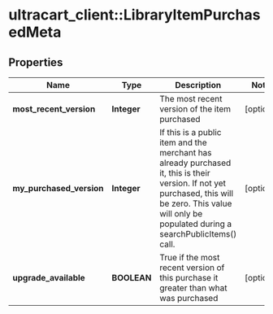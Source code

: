 # ultracart_client::LibraryItemPurchasedMeta

## Properties
Name | Type | Description | Notes
------------ | ------------- | ------------- | -------------
**most_recent_version** | **Integer** | The most recent version of the item purchased | [optional] 
**my_purchased_version** | **Integer** | If this is a public item and the merchant has already purchased it, this is their version.  If not yet purchased, this will be zero.  This value will only be populated during a searchPublicItems() call. | [optional] 
**upgrade_available** | **BOOLEAN** | True if the most recent version of this purchase it greater than what was purchased | [optional] 


